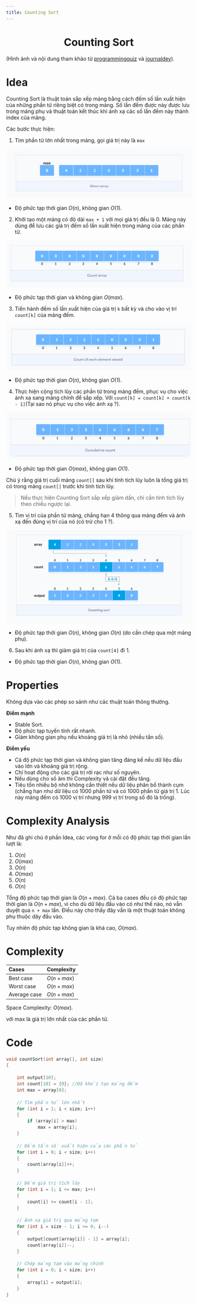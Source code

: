 ```yaml
---
title: Counting Sort
---
```


<link rel="stylesheet" href="../../main.css">
<div class="bg">
     <center><h1 class="bigtitle">Counting Sort</h1></center>
</div>



(Hình ảnh và nội dung tham khảo từ [programmingquiz](https://www.programiz.com/dsa/counting-sort) và [journaldev](https://www.journaldev.com/42355/counting-sort-algorithm)).

# Idea

Counting Sort là thuật toán sắp xếp mảng bằng cách đếm số lần xuất hiện của những phần tử riêng biệt có trong mảng. Số lần đếm được này được lưu trong mảng phụ và thuật toán kết thúc khi ánh xạ các số lần đếm này thành index của mảng.

Các bước thực hiện:

1. Tìm phần tử lớn nhất trong mảng, gọi giá trị này là `max`

<img src = "../img/sort26.png">

- Độ phức tạp thời gian $O(n)$, không gian $O(1)$.

2. Khởi tạo một mảng có độ dài `max + 1` với mọi giá trị đều là 0. Mảng này dùng để lưu các giá trị đếm số lần xuất hiện trong mảng của các phần tử.

<img src = "../img/sort27.png">

- Độ phức tạp thời gian và không gian $O(max)$.

3. Tiến hành đếm số lần xuất hiện của giá trị `k` bất kỳ và cho vào vị trí `count[k]` của mảng đếm.

<img src = "../img/sort28.png">

- Độ phức tạp thời gian $O(n)$, không gian $O(1)$.

4. Thực hiện cộng tích lũy các phần tử trong mảng đếm, phục vụ cho việc ánh xạ sang mảng chính để sắp xếp. Với `count[k] = count[k] + count[k - 1]`(Tại sao nó phục vụ cho việc ánh xạ ?).

<img src = "../img/sort29.png">

- Độ phức tạp thời gian $O(max)$, không gian $O(1)$.

Chú ý rằng giá trị cuối mảng `count[]` sau khi tính tích lũy luôn là tổng giá trị có trong mảng `count[]` trước khi tính tích lũy.

> Nếu thực hiện Counting Sort sắp xếp giảm dần, chỉ cần tính tích lũy theo chiều ngược lại.

5. Tìm vị trí của phần tử mảng, chẳng hạn 4 thông qua mảng đếm và ánh xạ đến đúng vị trí của nó (có trừ cho 1 ?).

<img src = "../img/sort30.png">

- Độ phức tạp thời gian $O(n)$, không gian $O(n)$ (do cần chép qua một mảng phụ).

6. Sau khi ánh xạ thì giảm giá trị của `count[4]` đi 1.

- Độ phức tạp thời gian $O(n)$, không gian $O(1)$.

# Properties

Không dựa vào các phép so sánh như các thuật toán thông thường.

**Điểm mạnh**

- Stable Sort.
- Độ phức tạp tuyến tính rất nhanh.
- Giảm không gian phụ nếu khoảng giá trị là nhỏ (nhiều tần số).

**Điểm yếu**

- Cả độ phức tạp thời gian và không gian tăng đáng kể nếu dữ liệu đầu vào lớn và khoảng giá trị rộng.
- Chỉ hoạt động cho các giá trị rời rạc như số nguyên.
- Nếu dùng cho số âm thì Complexity và cài đặt đều tăng.
- Tiêu tốn nhiều bộ nhớ không cần thiết nếu dữ liệu phân bố thành cụm (chẳng hạn như dữ liệu có 1000 phần tử và có 1000 phần tử giá trị 1. Lúc này mảng đếm có 1000 vị trí nhưng 999 vị trí trong số đó là trống).

# Complexity Analysis

Như đã ghi chú ở phần Idea, các vòng for ở mỗi có độ phức tạp thời gian lần lượt là:

1. $O(n)$
2. $O(max)$
3. $O(n)$
4. $O(max)$
5. $O(n)$
6. $O(n)$

Tổng độ phức tạp thời gian là $O(n + max)$. Cả ba cases đều có độ phức tạp thời gian là $O(n + max)$, vì cho dù dữ liệu đầu vào có như thế nào, nó vẫn duyệt qua `n + max` lần. Điều này cho thấy đây vẫn là một thuật toán không phụ thuộc dãy đầu vào.

Tuy nhiên độ phức tạp không gian là khá cao, $O(max)$.

# Complexity

| Cases        | Complexity   |
| :----------- | :----------- |
| Best case    | $O(n + max)$ |
| Worst case   | $O(n + max)$ |
| Average case | $O(n + max)$ |

Space Complexity: $O(max)$.

với max là giá trị lớn nhất của các phần tử.

# Code

```c++
void countSort(int array[], int size)
{

    int output[10];
    int count[10] = {0}; //Đã khởi tạo mảng đếm
    int max = array[0];

    // Tìm phần tử lớn nhất
    for (int i = 1; i < size; i++)
    {
        if (array[i] > max)
            max = array[i];
    }

    // Đếm tần số xuất hiện của các phần tử
    for (int i = 0; i < size; i++)
    {
        count[array[i]]++;
    }

    // Đếm giá trị tích lũy
    for (int i = 1; i <= max; i++)
    {
        count[i] += count[i - 1];
    }

    // Ánh xạ giá trị qua mảng tạm
    for (int i = size - 1; i >= 0; i--)
    {
        output[count[array[i]] - 1] = array[i];
        count[array[i]]--;
    }

    // Chép mảng tạm vào mảng chính
    for (int i = 0; i < size; i++)
    {
        array[i] = output[i];
    }
}
```
